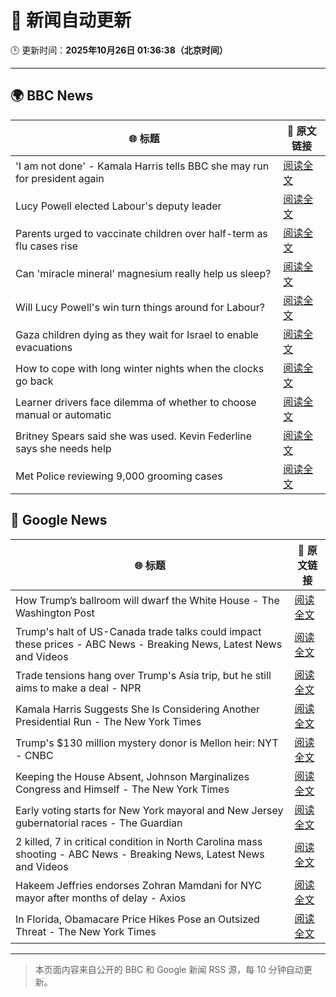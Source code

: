 # 🧠 新闻自动更新

🕒 更新时间：**2025年10月26日 01:36:38（北京时间）**

---

## 🌍 BBC News

| 🌐 标题 | 🔗 原文链接 |
|--------|-------------|
| 'I am not done' - Kamala Harris tells BBC she may run for president again | [阅读全文](https://www.bbc.com/news/articles/cx2n7k2veywo?at_medium=RSS&at_campaign=rss) |
| Lucy Powell elected Labour's deputy leader | [阅读全文](https://www.bbc.com/news/articles/c620g2gj0x5o?at_medium=RSS&at_campaign=rss) |
| Parents urged to vaccinate children over half-term as flu cases rise | [阅读全文](https://www.bbc.com/news/articles/cpwv7yw4dz9o?at_medium=RSS&at_campaign=rss) |
| Can 'miracle mineral' magnesium really help us sleep? | [阅读全文](https://www.bbc.com/news/articles/czxn1qxrr32o?at_medium=RSS&at_campaign=rss) |
| Will Lucy Powell's win turn things around for Labour? | [阅读全文](https://www.bbc.com/news/articles/cly9g1vnjqjo?at_medium=RSS&at_campaign=rss) |
| Gaza children dying as they wait for Israel to enable evacuations | [阅读全文](https://www.bbc.com/news/articles/cze61zg7zzpo?at_medium=RSS&at_campaign=rss) |
| How to cope with long winter nights when the clocks go back | [阅读全文](https://www.bbc.com/news/articles/cn4jyrzxmzgo?at_medium=RSS&at_campaign=rss) |
| Learner drivers face dilemma of whether to choose manual or automatic | [阅读全文](https://www.bbc.com/news/articles/c1wgpr40jeno?at_medium=RSS&at_campaign=rss) |
| Britney Spears said she was used. Kevin Federline says she needs help | [阅读全文](https://www.bbc.com/news/articles/c620z3gkrnvo?at_medium=RSS&at_campaign=rss) |
| Met Police reviewing 9,000 grooming cases | [阅读全文](https://www.bbc.com/news/articles/cvgv5vdqzdko?at_medium=RSS&at_campaign=rss) |

## 📰 Google News

| 🌐 标题 | 🔗 原文链接 |
|--------|-------------|
| How Trump’s ballroom will dwarf the White House - The Washington Post | [阅读全文](https://news.google.com/rss/articles/CBMikgFBVV95cUxNMmNQMmRqNmk2aTJJbDdudXhnSmhMMW42Y00wWW9JNjAyRmk1QmZjZjJ2M293aDljaFpTS3hJSk1ZM1hCdmZTdXBnNzJOalM4ZTJxcktsbDJlbGd4czd0SmN0bC1uMEF4ZEVwdlFJWjBmaTl5dUNXckxYTVdSZDVIWGd4S3FlU1RnTnN1WE1Hc09xUQ?oc=5) |
| Trump's halt of US-Canada trade talks could impact these prices - ABC News - Breaking News, Latest News and Videos | [阅读全文](https://news.google.com/rss/articles/CBMinwFBVV95cUxPbVBqRGpRUjcyb1dFalM1aGgzZzk2anZEUm9nWUg5VzRwTFFKWDl5akZjNXFtMW5UenQ3NkhGUUw4LUNnMkNsRmlIeERiclJoTDhrSGN3eW5DWl9hQTZhLV85UHA0d2lBRDVkRE9OZmxkYmJHNGMxSDdaRXFGWFo4cGJYUENYSFozVHNqSlBvUF8tNUREN082UHlDbWVCTE3SAaQBQVVfeXFMTmNwU0QyRmhQb0pudVhseWxtNmxBa1RaVTR0a2FkdEdhbVlqLUVYVmJiT0VBb25EbTFaR3NNZGJ3c0ZINndOWm1JcUZyT0ZkMTk0Yllfd0lTaW5NWU96RHF0VGVET056cWFKVlNyOGF3UjNEMS1kOXA4U2dmSlowUmlnMWVidEk4TnFZQlREc2pnMzA5bjg0dy1ibTh6TENYeHVHY00?oc=5) |
| Trade tensions hang over Trump's Asia trip, but he still aims to make a deal - NPR | [阅读全文](https://news.google.com/rss/articles/CBMiekFVX3lxTE41bGR5YWdXNWo1Yk9LTnhObG5GYkdoQURVZ3NHRUJuZEFTYlJGSWhIX09SVVhPaWNhLVNMU0ZsQjZ1T2lKajNpT29oREx1WVV4S2lyYW9HUnRHWW1URGpJRV9FdFMxMEM1Ym83NXlsVzJvN0htR0czWDFB?oc=5) |
| Kamala Harris Suggests She Is Considering Another Presidential Run - The New York Times | [阅读全文](https://news.google.com/rss/articles/CBMiiwFBVV95cUxNQWp4RjY2elZ6UEc4ekxxQ3BTMnhIVW1KZjlsT1ZlWm5IWDVSdEZBT0JONzFEcldPRFJkRnV4UHdLRjV6SkxKRmd1bndmS25yWWtwRDhRLWozS1dnMWdCTVlQWHEwcXJHSjJSLUFVaDRWR3JJNDlvTGhDRUowY05MN0ppYXpPd0JVdGpz?oc=5) |
| Trump's $130 million mystery donor is Mellon heir: NYT - CNBC | [阅读全文](https://news.google.com/rss/articles/CBMilwFBVV95cUxNVkMwd2JyWkVDZzN1X2Vvemgwb21ENGZ6WU5kT0ctcXhyLTc1RDdDZW1uTXF5aUp4QWRPTU1XeVhLeXZ0LUI0U0RZenNacVdwLVRvQWJESXRrRXgzLWVsMWhMR2pEcGN6Wmo5ZGp4cW51WGs4RDhLVGJ0RXFiSl9CLUVDMGJWQTJWU0FoSk9HV1lBT1hWOG800gGcAUFVX3lxTFB2YzdsZU5TZzZtdWo4UDZvWXlZN0ZkZjdLdnMxRENzSUNjd3hKZGxoYnA3ZjFDOTBnaXYzTTRKQ0pDSlNOZ29mczFGTjVDblZ0YU9zb3V3X1ZQOFhIaWo5WHl4TGZWb195bzhqWEtzbTJlZWQ0anZzT2J6Qk5JcndxNHRLUE9MbVJtRDZxd2NCR3hCa1UwS0lCWGJmTg?oc=5) |
| Keeping the House Absent, Johnson Marginalizes Congress and Himself - The New York Times | [阅读全文](https://news.google.com/rss/articles/CBMiiAFBVV95cUxPU3JPOGVqMG9WV1JkZTJjVlVtRGVMUW9rQlFLZ2NOeUt4bUNlV1NzZmZoNlVvYVNSc3h0RjhvSzIyVm1MMnRhbmtSNVVISmxpQXRacFRmVERCSldQNHBLVWt5WndVbkdtQmxjZ2lncE1NTlNXaUJNQ19tQTg0ck1SZU9paVJGR20y?oc=5) |
| Early voting starts for New York mayoral and New Jersey gubernatorial races - The Guardian | [阅读全文](https://news.google.com/rss/articles/CBMihwFBVV95cUxPTE16VUYtSXRCOEd0bS1qNkp0SzNjNHJnc2wxTVNDdjh2YUNoSE4wdWRNczJSbDNhOUlteHlQRWtwUGNsY2l3ekpsNGR2N3hISmFBTlAtSk81elh2Qno4Z3FOSWtKRTNPS3M0ZHZUTjhsTWhvWU9fX2JkTXU1dk1PdFhocXdxWGs?oc=5) |
| 2 killed, 7 in critical condition in North Carolina mass shooting - ABC News - Breaking News, Latest News and Videos | [阅读全文](https://news.google.com/rss/articles/CBMimgFBVV95cUxPVXZnREdRd1l1S3o0RmNvTzY2Qjh3ZkFhZDdLOVNndU9Kd1VZem9rRmRoMjZnZXd0elZBcGFOZTNiRThzRzFaZGd6OUlzQ1hub3M3TnhLUno5MUJGNTMxQ08tY2RuNFd1bGhQa1ROLXJKcDNZSlNTM0YxYXBiRTNFNHhfX19HZGlUWTFHb25sM2tsOW8yMzVrZXZ30gGfAUFVX3lxTE0tWjVfc3c1QjhTRXJSY3RpZ2owd1hEZUl4ZDhMSlRkRG12c3lFNzFqYmJsQnpMTjhERllZWUR4WTF3UmVjTmU2dy1SaGpOVXB4dm9TR1owUjdWdTBadGhSWldpV3dUZ1JZV1dpdFNRZk5TT2sxRnpaRXhVbldUaHlfa2pKaG9IS080aXRibEN1QTJpbk1tUFFvWmRnV0dScw?oc=5) |
| Hakeem Jeffries endorses Zohran Mamdani for NYC mayor after months of delay - Axios | [阅读全文](https://news.google.com/rss/articles/CBMiigFBVV95cUxQY2xnUVVqMm05aVVuU1FuaGpWUUtMYzhnekFNemthd1MyREZrdTFSYmlRSTNDalYwOGE0dy1FdXY4QWw2d2d5aVh2LWlLU1YxZS16VEJwOFJiTDEyN2lrY0lrUkxJS1BvS29ZWFRYRDhlS1U1NzlSTW5YdDNoMUloVU1DZlRaRHg0c2c?oc=5) |
| In Florida, Obamacare Price Hikes Pose an Outsized Threat - The New York Times | [阅读全文](https://news.google.com/rss/articles/CBMingFBVV95cUxOSm14aTlERlE5dmlqMVZPVUFQdU1VMFZkR2dqcmxBS0E0ejhhb0xaWmxrX2V2bk5SVV8wZVlsMGdrSkJqTmNjc1I2eWxKS1dhN3JIdzgyM0drVU1zaTFraVduQ2UtOWtUNzB0MmM2MjZ4TjcyVFBUXzNIUmxDRjBNX1RZWFJvVUNtV3FfbTY5RTh1dEhSZVM5VE15RnFEUQ?oc=5) |

---
> 本页面内容来自公开的 BBC 和 Google 新闻 RSS 源，每 10 分钟自动更新。